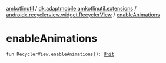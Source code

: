 [amkotlinutil](../../index.md) / [dk.adaptmobile.amkotlinutil.extensions](../index.md) / [androidx.recyclerview.widget.RecyclerView](index.md) / [enableAnimations](enable-animations.md)

# enableAnimations

`fun RecyclerView.enableAnimations(): `[`Unit`](https://kotlinlang.org/api/latest/jvm/stdlib/kotlin/-unit/index.html)